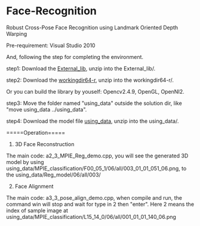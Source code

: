 # Face-Recognition
Robust Cross-Pose Face Recognition using Landmark Oriented Depth Warping 

Pre-requirement: Visual Studio 2010

And, following the step for completing the environment.

step1: Download the <a href="https://drive.google.com/file/d/0BwJ2me84dFHIYURLRlZpZXcwMlE/view?usp=sharing">External_lib</a>, unzip into the External_lib/.

step2: Download the <a href="https://drive.google.com/file/d/0BwJ2me84dFHIT2syY0FUWWo3QmM/view?usp=sharing">workingdir64-r</a>, unzip into the workingdir64-r/.

Or you can build the library by youself: Opencv2.4.9, OpenGL, OpenNI2.

step3: Move the folder named "using_data" outside the solution dir, like "move using_data ../using_data".

step4: Download the model file <a href="https://drive.google.com/file/d/0BwJ2me84dFHISHFaaGhqeml0c1U/view?usp=sharing">using_data</a>, unzip into the using_data/.

=====Operation=====

1. 3D Face Reconstruction

The main code: a2_3_MPIE_Reg_demo.cpp, you will see the generated 3D model by using using_data/MPIE_classification/F00_05_1/06/all/003_01_01_051_06.png, to the using_data/Reg_model/06/all/003/

2. Face Alignment

The main code: a3_3_pose_align_demo.cpp, when compile and run, the command win will stop and wait for type in 2 then "enter". Here 2 means the index of sample image at using_data/MPIE_classification/L15_14_0/06/all/001_01_01_140_06.png

